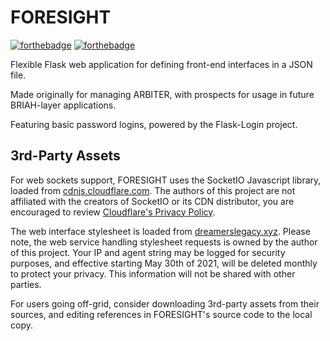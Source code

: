 # FORESIGHT
[![forthebadge](https://forthebadge.com/images/badges/contains-technical-debt.svg)](https://forthebadge.com) [![forthebadge](https://forthebadge.com/images/badges/made-with-python.svg)](https://forthebadge.com)

Flexible Flask web application for defining front-end interfaces in a JSON file.

Made originally for managing ARBITER, with prospects for usage in future BRIAH-layer applications.

Featuring basic password logins, powered by the Flask-Login project. 

## 3rd-Party Assets
For web sockets support, FORESIGHT uses the SocketIO Javascript library,
loaded from [cdnjs.cloudflare.com](https://cdnjs.cloudflare.com/ajax/libs/socket.io/4.0.1/socket.io.js). The authors of this project are not affiliated with the creators of SocketIO or its CDN distributor, you are encouraged to review [Cloudflare's Privacy Policy](https://www.cloudflare.com/privacypolicy/). 

The web interface stylesheet is loaded from [dreamerslegacy.xyz](https://dreamerslegacy.xyz/css/schema.min.css). Please note, the web service handling stylesheet requests is owned by the author of this project. Your IP and agent string may be logged for security purposes, and effective starting May 30th of 2021, will be deleted monthly to protect your privacy. This information will not be shared with other parties.

For users going off-grid, consider downloading 3rd-party assets from their sources,
and editing references in FORESIGHT's source code to the local copy.
